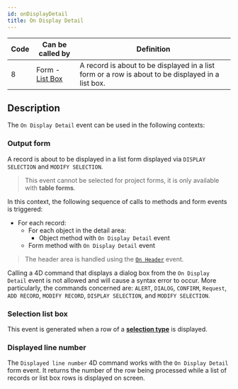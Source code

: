 ```yaml
---
id: onDisplayDetail
title: On Display Detail
---
```


|Code|Can be called by|Definition|  
|---|---|---|
|8|Form - [List Box](FormObjects/listbox_overview.md)|A record is about to be displayed in a list form or a row is about to be displayed in a list box.|


## Description

The `On Display Detail` event can be used in the following contexts:

### Output form

A record is about to be displayed in a list form displayed via `DISPLAY SELECTION` and `MODIFY SELECTION`. 

> This event cannot be selected for project forms, it is only available with **table forms**.

In this context, the following sequence of calls to methods and form events is triggered:

- For each record:
	- For each object in the detail area:
		- Object method with `On Display Detail` event
	- Form method with `On Display Detail` event

> The header area is handled using the [`On Header`](onHeader.md) event.

Calling a 4D command that displays a dialog box from the `On Display Detail` event is not allowed and will cause a syntax error to occur. More particularly, the commands concerned are: `ALERT`, `DIALOG`, `CONFIRM`, `Request`, `ADD RECORD`, `MODIFY RECORD`, `DISPLAY SELECTION`, and `MODIFY SELECTION`.


### Selection list box

This event is generated when a row of a [**selection type**](FormObjects/listbox_overview.md#selection-list-boxes) is displayed.


### Displayed line number

The `Displayed line number` 4D command works with the `On Display Detail` form event. It returns the number of the row being processed while a list of records or list box rows is displayed on screen.
